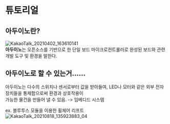 튜토리얼
===========================
아두이노란?
-----------------------------
![KakaoTalk_20210402_163610141](https://user-images.githubusercontent.com/81175672/156736741-bc7406cf-11ea-43e3-a8ea-e69f5198355b.jpg)              
**아두이노**는 오픈소스를 기반으로 한 단일 보드 마이크로컨트롤러로 완성된 보드와 관련 개발 도구 및 환경을 말한다.

아두이노로 할 수 있는거......
----------------------------------
아두이노는 다수의 스위치나 센서로부터 값을 받아들여, LED나 모터와 같은 외부 전자 장치들을 통제함으로써 환경과 상호작용이               
가능한 물건을 만들어 낼 수 있음. -> 임베디드 시스템           

ex. 블루투스 모듈을 이용한 휠체어 리프트
![KakaoTalk_20210818_135923883_04](https://user-images.githubusercontent.com/81175672/156737959-0b5840ef-cf12-4f0e-a4fb-a92849f137b1.jpg)
